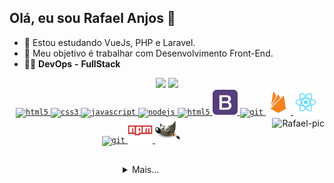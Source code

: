 ## Olá, eu sou Rafael Anjos 👋

- 🌱 Estou estudando VueJs, PHP e Laravel.
- 🎯 Meu objetivo é trabalhar com Desenvolvimento Front-End.
- 🐱‍🏍 **DevOps** **-** **FullStack** 

<div align="center">
  <img height="180em" src="https://github-readme-stats.vercel.app/api?username=YoungC0DE&show_icons=true&theme=tokyonight&include_all_commits=true&count_private=true"/>
  <img height="180em" src="https://github-readme-stats.vercel.app/api/top-langs/?username=YoungC0DE&layout=compact&langs_count=7&theme=radical"/>
</div>
  
<div align="center">
  
   <a href="https://developer.mozilla.org/pt-BR/docs/Web/HTML">
      <code><img src="https://cdn.jsdelivr.net/gh/devicons/devicon/icons/html5/html5-plain.svg" alt="html5" width="40" height="40"/></code>
   </a>
   <a href="https://developer.mozilla.org/pt-BR/docs/Web/CSS">
      <code><img src="https://cdn.jsdelivr.net/gh/devicons/devicon/icons/css3/css3-plain.svg" alt="css3" width="40" height="40"/></code>
   </a>
   <a href="https://developer.mozilla.org/en-US/docs/Web/JavaScript">
      <code><img src="https://cdn.jsdelivr.net/gh/devicons/devicon/icons/javascript/javascript-original.svg" alt="javascript" width="40" height="40"/></code>
   </a>
   <a href="https://nodejs.org">
      <code><img src="https://cdn.jsdelivr.net/gh/devicons/devicon/icons/nodejs/nodejs-original.svg" alt="nodejs" width="40" height="40"/></code>
   </a>
   <a href="https://code.visualstudio.com/">
      <code><img src="https://cdn.jsdelivr.net/gh/devicons/devicon/icons/vscode/vscode-original.svg" alt="html5" width="40" height="40"/></code>
   </a>
   <a href="https://getbootstrap.com/">
      <code><img src="https://raw.githubusercontent.com/github/explore/80688e429a7d4ef2fca1e82350fe8e3517d3494d/topics/bootstrap/bootstrap.png" alt="slack" width="40" height="40"/></code>
   </a>
   <a href="https://git-scm.com/">
      <code><img src="https://cdn.jsdelivr.net/gh/devicons/devicon/icons/git/git-original.svg" alt="git" width="40" height="40"/></code>
   </a>
   <a href="https://firebase.google.com/">
      <code><img src="https://github.com/devicons/devicon/blob/v2.15.1/icons/firebase/firebase-plain.svg" alt="git" width="40" height="40"/></code>
   </a>
   <a href="https://pt-br.reactjs.org/">
      <code><img src="https://raw.githubusercontent.com/github/explore/80688e429a7d4ef2fca1e82350fe8e3517d3494d/topics/react/react.png" alt="git" width="40" height="40"/></code>
   </a>
   <a href="https://www.gnu.org/software/bash/">
      <code><img src="https://cdn.jsdelivr.net/gh/devicons/devicon/icons/bash/bash-original.svg" alt="git" width="40" height="40"/></code>
   </a>
   <a href="https://www.gnu.org/software/bash/">
      <code><img src="https://github.com/devicons/devicon/blob/v2.15.1/icons/npm/npm-original-wordmark.svg" alt="git" width="40" height="40"/></code>
   </a>
   <a href="https://www.gimp.org/">
      <code><img src="https://github.com/devicons/devicon/blob/v2.15.1/icons/gimp/gimp-original.svg" alt="git" width="40" height="40"/></code>
   </a>
   <img src="https://user-images.githubusercontent.com/68437256/162633924-e59e6cde-b128-4df6-bb7c-3d86efbd65b4.gif" align="right" alt="Rafael-pic" height="150">
</div>
  
  ##
  
  <div align="center"> 
  <details>
    <summary>Mais...</summary>
    <p align="center">
     <a href="https://github.com/YoungC0DE">
       <img align="center"
            src="https://github-profile-trophy.vercel.app/?username=YoungC0DE&theme=onedark&no-frame=true&row=1&&margin-w=20&no-bg=true"
            />
     </a>
    </p>
    
![Snake animation](https://github.com/YoungC0DE/YoungC0DE/blob/output/github-contribution-grid-snake.svg)

 ### Minhas redes sociais:
  <a href="https://www.linkedin.com/in/rafael-anjos-santos-b72b7b190" target="_blank"><img src="https://img.shields.io/badge/-LinkedIn-%230077B5?style=for-the-badge&logo=linkedin&logoColor=white" target="_blank"></a> 
  <a href="https://t.me/YoungC0DE" target="_blank"><img src="https://img.shields.io/badge/Telegram-2CA5E0?style=for-the-badge&logo=telegram&logoColor=white" target="_blank"></a> 
 
</div>
